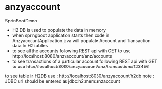 # anzyaccount
 SprinBootDemo
 - H2 DB is used to populate the data in memory
 - when springboot application starts then code in AnzyaccountApplication.java will populate Account and Transaction data in H2 tablles
 - to see all the accounts following REST api with GET to use
 http://localhost:8080/anzyaccount/anz/accounts
 - to see transactions of a particular account following REST api with GET to use
 http://localhost:8080/anzyaccount/anz/transactions/123456
 
 to see table in H2DB use : http://localhost:8080/anzyaccount/h2db
 note : JDBC url should be entered as jdbc:h2:mem:anzaccount
 
